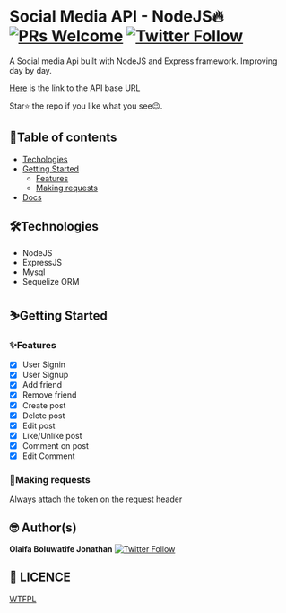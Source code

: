 # Social Media API - NodeJS🔥 [![PRs Welcome](https://img.shields.io/badge/PRs-welcome-brightgreen.svg?style=flat-square)](http://makeapullrequest.com) [![Twitter Follow](https://img.shields.io/twitter/follow/iamgrandbusta?style=social)](https://twitter.com/iamgrandbusta)

A Social media Api built with NodeJS and Express framework. Improving day by day.

[Here](https://ohsocial.herokuapp.com/) is the link to the API base URL

Star⭐ the repo if you like what you see😉.

## 📖Table of contents

- [Techologies](#technologies)
- [Getting Started](#getting-started)
  - [Features](#features)
  - [Making requests](#making-requests)
- [Docs](https://documenter.getpostman.com/view/11680593/TzXtJfzY)

## 🛠️Technologies

- NodeJS
- ExpressJS
- Mysql
- Sequelize ORM

## ⛷️Getting Started

### ✨Features

- [x] User Signin
- [x] User Signup
- [x] Add friend
- [x] Remove friend
- [x] Create post
- [x] Delete post
- [x] Edit post
- [x] Like/Unlike post
- [x] Comment on post
- [x] Edit Comment

### 📮Making requests

Always attach the token on the request header

## 🤓 Author(s)

**Olaifa Boluwatife Jonathan** [![Twitter Follow](https://img.shields.io/twitter/follow/iamgrandbusta?style=social)](https://twitter.com/iamgrandbusta)

## 🔖 LICENCE

[WTFPL](http://www.wtfpl.net/about/)
